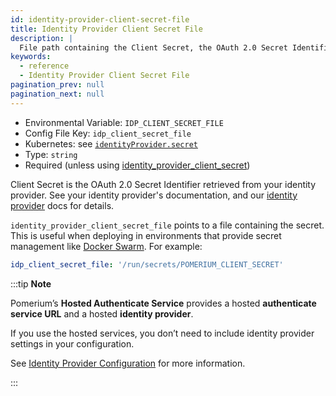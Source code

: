 ```yaml
---
id: identity-provider-client-secret-file
title: Identity Provider Client Secret File
description: |
  File path containing the Client Secret, the OAuth 2.0 Secret Identifier retrieved from your identity provider.
keywords:
  - reference
  - Identity Provider Client Secret File
pagination_prev: null
pagination_next: null
---
```


- Environmental Variable: `IDP_CLIENT_SECRET_FILE`
- Config File Key: `idp_client_secret_file`
- Kubernetes: see [`identityProvider.secret`](/docs/deploying/k8s/reference#identityprovider)
- Type: `string`
- Required (unless using [identity_provider_client_secret](./identity-provider-client-secret))

Client Secret is the OAuth 2.0 Secret Identifier retrieved from your identity provider. See your identity provider's documentation, and our [identity provider](/docs/identity-providers/) docs for details.

`identity_provider_client_secret_file` points to a file containing the secret. This is useful when deploying in environments that provide secret management like [Docker Swarm](https://docs.docker.com/engine/swarm/secrets/). For example:

```yaml
idp_client_secret_file: '/run/secrets/POMERIUM_CLIENT_SECRET'
```

:::tip **Note**

Pomerium’s **Hosted Authenticate Service** provides a hosted **authenticate service URL** and a hosted **identity provider**. 

If you use the hosted services, you don’t need to include identity provider settings in your configuration. 

See [Identity Provider Configuration](/docs/identity-providers#hosted-identity-provider) for more information.

:::